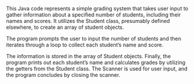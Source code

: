 


This Java code represents a simple grading system that takes user input to gather information about a specified number of students, including their names and scores. It utilizes the Student class, presumably defined elsewhere, to create an array of student objects.

The program prompts the user to input the number of students and then iterates through a loop to collect each student’s name and score. 

The information is stored in the array of Student objects. Finally, the program prints out each student’s name and calculates grades by utilizing the getters from the Student class. The Scanner is used for user input, and the program concludes by closing the scanner.
